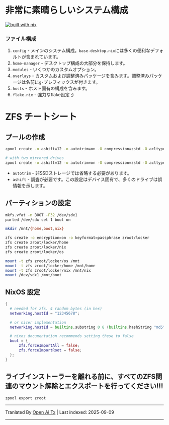 
# 非常に素晴らしいシステム構成
[![built with nix](https://builtwithnix.org/badge.svg)](https://builtwithnix.org)

### ファイル構成
1. `config` - メインのシステム構成。`base-desktop.nix`には多くの便利なデフォルトが含まれています。
2. `home-manager` - デスクトップ構成の大部分を保持します。
3. `modules` - いくつかのカスタムオプション。
4. `overlays` - カスタムおよび調整済みパッケージを含みます。調整済みパッケージは名前に`g-`プレフィックスが付きます。
5. `hosts` - ホスト固有の構成を含みます。
6. `flake.nix` - 強力なflake設定 ;)


# ZFS チートシート

## プールの作成
```bash
zpool create -o ashift=12 -o autotrim=on -O compression=zstd -O acltype=posixacl -O xattr=sa -O atime=off -O mountpoint=legacy zroot sdx2

# with two mirrored drives
zpool create -o ashift=12 -o autotrim=on -O compression=zstd -O acltype=posixacl -O xattr=sa -O atime=off -O mountpoint=legacy zroot mirror sdx2 sdy2
```

- `autotrim` - 非SSDストレージでは省略する必要があります。
- `ashift` - 調査が必要です。この設定はデバイス固有で、多くのドライブは誤情報を示します。


## パーティションの設定
```bash
mkfs.vfat -n BOOT -F32 /dev/sdx1
parted /dev/sdx set 1 boot on

mkdir /mnt/{home,boot,nix}

zfs create -o encryption=on -o keyformat=passphrase zroot/locker
zfs create zroot/locker/home
zfs create zroot/locker/nix
zfs create zroot/locker/os

mount -t zfs zroot/locker/os /mnt
mount -t zfs zroot/locker/home /mnt/home
mount -t zfs zroot/locker/nix /mnt/nix
mount /dev/sdx1 /mnt/boot
```

## NixOS 設定
```nix
{
  # needed for zfs. 4 random bytes (in hex)
  networking.hostId = "12345678";

  # or nicer implementation
  networking.hostId = builtins.substring 0 8 (builtins.hashString "md5" config.networking.hostName);

  # nixos documentation recommends setting these to false
  boot = {
      zfs.forceImportAll = false;
      zfs.forceImportRoot = false;
  };
}
```

## ライブインストーラーを離れる前に、すべてのZFS関連のマウント解除とエクスポートを行ってください!!!

```bash
zpool export zroot
```


---

Tranlated By [Open Ai Tx](https://github.com/OpenAiTx/OpenAiTx) | Last indexed: 2025-09-09

---